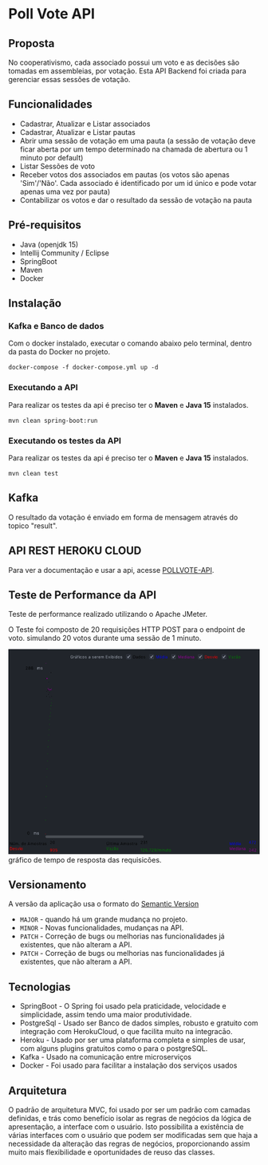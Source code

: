 # Poll Vote API

## Proposta
No cooperativismo, cada associado possui um voto e as decisões são tomadas em assembleias, por votação. 
Esta API Backend foi criada para gerenciar essas sessões de votação.

## Funcionalidades 
* Cadastrar, Atualizar e Listar associados
* Cadastrar, Atualizar e Listar pautas
* Abrir uma sessão de votação em uma pauta (a sessão de votação deve ficar aberta por um
tempo determinado na chamada de abertura ou 1 minuto por default)
* Listar Sessões de voto   
* Receber votos dos associados em pautas (os votos são apenas 'Sim'/'Não'. Cada associado
é identificado por um id único e pode votar apenas uma vez por pauta)
* Contabilizar os votos e dar o resultado da sessão de votação na pauta

## Pré-requisitos
* Java (openjdk 15)
* Intellij Community / Eclipse
* SpringBoot
* Maven
* Docker

## Instalação
### Kafka e Banco de dados
Com o docker instalado, executar o comando abaixo pelo terminal, dentro da pasta do Docker no projeto.
````
docker-compose -f docker-compose.yml up -d
````

### Executando a API
Para realizar os testes da api é preciso ter o **Maven** e **Java 15** instalados.
````
mvn clean spring-boot:run
````
### Executando os testes da API
Para realizar os testes da api é preciso ter o **Maven** e **Java 15** instalados.
````
mvn clean test
````
## Kafka
O resultado da votação é enviado em forma de mensagem através do topico "result".

## API REST HEROKU CLOUD
Para ver a documentação e usar a api, acesse [POLLVOTE-API](https://agenda-vote.herokuapp.com/swagger-ui.html).

## Teste de Performance da API
Teste de performance realizado utilizando o Apache JMeter.

O Teste foi composto de 20 requisições HTTP POST para o endpoint de voto. simulando 20 votos durante uma sessão de 1 minuto.

![](response_time_graphic.png)
gráfico de tempo de resposta das requisicões.

## Versionamento
A versão da aplicação usa o formato do [Semantic Version](https://semver.org/)

* `MAJOR` - quando há um grande mudança no projeto.
* `MINOR` - Novas funcionalidades, mudanças na API.
* `PATCH` - Correção de bugs ou melhorias nas funcionalidades já existentes, que não alteram a API.
* `PATCH` - Correção de bugs ou melhorias nas funcionalidades já existentes, que não alteram a API.

## Tecnologias
* SpringBoot - O Spring foi usado pela praticidade, velocidade e simplicidade, assim tendo uma maior produtividade.
* PostgreSql - Usado ser Banco de dados simples, robusto e gratuito com integração com HerokuCloud, o que facilita muito na integracāo.
* Heroku - Usado por ser uma plataforma completa e simples de usar, com alguns plugins gratuitos como o para o postgreSQL.
* Kafka - Usado na comunicação entre microserviços  
* Docker - Foi usado para facilitar a instalação dos serviços usados

## Arquitetura
O padrāo de arquitetura MVC, foi usado por ser um padrāo com camadas definidas, e trás como benefício isolar as regras de negócios da lógica de apresentação, a interface com o usuário. Isto possibilita a existência de várias interfaces com o usuário que podem ser modificadas sem que haja a necessidade da alteração das regras de negócios, proporcionando assim muito mais flexibilidade e oportunidades de reuso das classes.